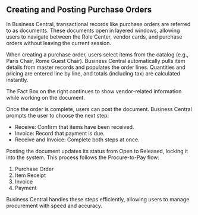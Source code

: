 ## Creating and Posting Purchase Orders

In Business Central, transactional records like purchase orders are referred to as documents. These documents open in layered windows, allowing users to navigate between the Role Center, vendor cards, and purchase orders without leaving the current session.

When creating a purchase order, users select items from the catalog (e.g., Paris Chair, Rome Guest Chair). Business Central automatically pulls item details from master records and populates the order lines. Quantities and pricing are entered line by line, and totals (including tax) are calculated instantly.

The Fact Box on the right continues to show vendor-related information while working on the document.

Once the order is complete, users can post the document. Business Central prompts the user to choose the next step:
- Receive: Confirm that items have been received.
- Invoice: Record that payment is due.
- Receive and Invoice: Complete both steps at once.

Posting the document updates its status from Open to Released, locking it into the system. This process follows the Procure-to-Pay flow:
1. Purchase Order
2. Item Receipt
3. Invoice
4. Payment

Business Central handles these steps efficiently, allowing users to manage procurement with speed and accuracy.